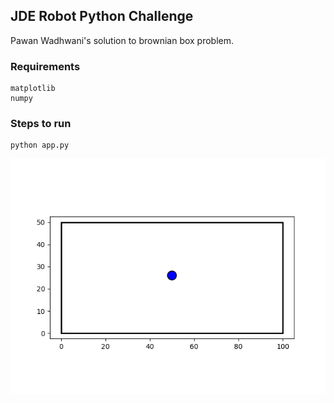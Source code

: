## JDE Robot Python Challenge
Pawan Wadhwani's solution to brownian box problem.

### Requirements
```
matplotlib
numpy
```
### Steps to run 
```
python app.py
```
![This is an image](/brownian_box.gif)
